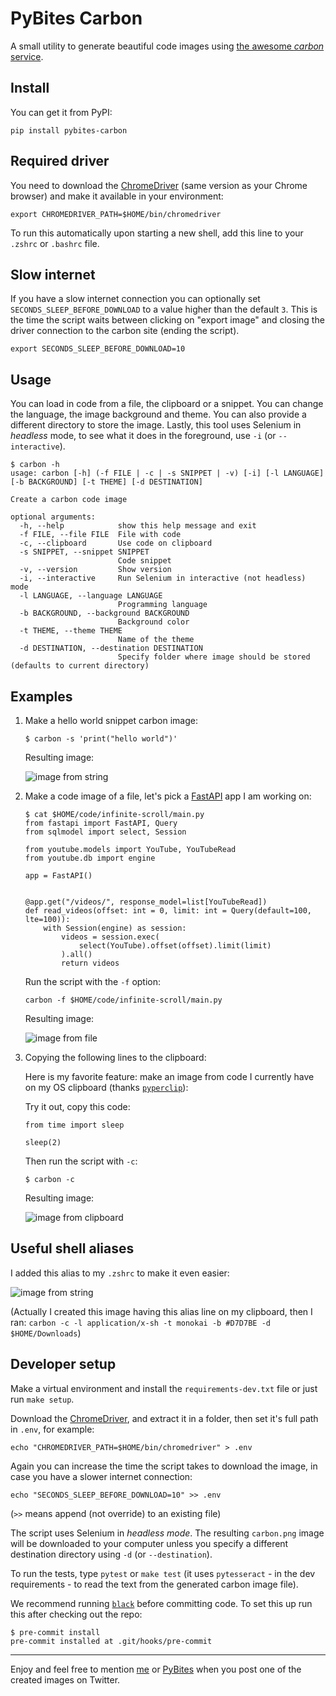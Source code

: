 # PyBites Carbon

A small utility to generate beautiful code images using [the awesome _carbon_ service](https://carbon.now.sh/).

## Install

You can get it from PyPI:

```
pip install pybites-carbon
```

## Required driver

You need to download the [ChromeDriver](https://chromedriver.chromium.org/) (same version as your Chrome browser) and make it available in your environment:

```
export CHROMEDRIVER_PATH=$HOME/bin/chromedriver
```

To run this automatically upon starting a new shell, add this line to your `.zshrc` or `.bashrc` file.

## Slow internet

If you have a slow internet connection you can optionally set `SECONDS_SLEEP_BEFORE_DOWNLOAD` to a value higher than the default `3`. This is the time the script waits between clicking on "export image" and closing the driver connection to the carbon site (ending the script).

```
export SECONDS_SLEEP_BEFORE_DOWNLOAD=10
```

## Usage

You can load in code from a file, the clipboard or a snippet. You can change the language, the image background and theme. You can also provide a different directory to store the image. Lastly, this tool uses Selenium in _headless_ mode, to see what it does in the foreground, use `-i` (or `--interactive`).

```
$ carbon -h
usage: carbon [-h] (-f FILE | -c | -s SNIPPET | -v) [-i] [-l LANGUAGE] [-b BACKGROUND] [-t THEME] [-d DESTINATION]

Create a carbon code image

optional arguments:
  -h, --help            show this help message and exit
  -f FILE, --file FILE  File with code
  -c, --clipboard       Use code on clipboard
  -s SNIPPET, --snippet SNIPPET
                        Code snippet
  -v, --version         Show version
  -i, --interactive     Run Selenium in interactive (not headless) mode
  -l LANGUAGE, --language LANGUAGE
                        Programming language
  -b BACKGROUND, --background BACKGROUND
                        Background color
  -t THEME, --theme THEME
                        Name of the theme
  -d DESTINATION, --destination DESTINATION
                        Specify folder where image should be stored (defaults to current directory)
```

## Examples

1. Make a hello world snippet carbon image:

	```
	$ carbon -s 'print("hello world")'
	```

	Resulting image:

	![image from string](https://pybites-tips.s3.eu-central-1.amazonaws.com/pybites-carbon-example1.png)

2. Make a code image of a file, let's pick a [FastAPI](https://fastapi.tiangolo.com/) app I am working on:

	```
	$ cat $HOME/code/infinite-scroll/main.py
	from fastapi import FastAPI, Query
	from sqlmodel import select, Session

	from youtube.models import YouTube, YouTubeRead
	from youtube.db import engine

	app = FastAPI()


	@app.get("/videos/", response_model=list[YouTubeRead])
	def read_videos(offset: int = 0, limit: int = Query(default=100, lte=100)):
		with Session(engine) as session:
			videos = session.exec(
				select(YouTube).offset(offset).limit(limit)
			).all()
			return videos
	```

	Run the script with the `-f` option:

	```
	carbon -f $HOME/code/infinite-scroll/main.py
	```

	Resulting image:

	![image from file](https://pybites-tips.s3.eu-central-1.amazonaws.com/pybites-carbon-example2.png)

3. Copying the following lines to the clipboard:

	Here is my favorite feature: make an image from code I currently have on my OS clipboard (thanks [`pyperclip`](https://pypi.org/project/pyperclip/)):

	Try it out, copy this code:

	```
	from time import sleep

	sleep(2)
	```

	Then run the script with `-c`:

	```
	$ carbon -c
	```

	Resulting image:

	![image from clipboard](https://pybites-tips.s3.eu-central-1.amazonaws.com/pybites-carbon-example3.png)

## Useful shell aliases

I added this alias to my `.zshrc` to make it even easier:

![image from string](https://pybites-tips.s3.eu-central-1.amazonaws.com/pybites-carbon-shell-alias.png)

(Actually I created this image having this alias line on my clipboard, then I ran: `carbon -c -l application/x-sh -t monokai -b #D7D7BE -d $HOME/Downloads`)

## Developer setup

Make a virtual environment and install the `requirements-dev.txt` file or just run `make setup`.

Download the [ChromeDriver](https://chromedriver.chromium.org/), and extract it in a folder, then set it's full path in `.env`, for example:

```
echo "CHROMEDRIVER_PATH=$HOME/bin/chromedriver" > .env
```

Again you can increase the time the script takes to download the image, in case you have a slower internet connection:

```
echo "SECONDS_SLEEP_BEFORE_DOWNLOAD=10" >> .env
```

(`>>` means append (not override) to an existing file)

The script uses Selenium in _headless mode_. The resulting `carbon.png` image will be downloaded to your computer unless you specify a different destination directory using `-d` (or `--destination`).

To run the tests, type `pytest` or `make test` (it uses `pytesseract` - in the dev requirements - to read the text from the generated carbon image file).

We recommend running [`black`](https://black.readthedocs.io/en/stable/) before committing code. To set this up run this after checking out the repo:

```
$ pre-commit install
pre-commit installed at .git/hooks/pre-commit
```

---

Enjoy and feel free to mention [me](https://twitter.com/bbelderbos) or [PyBites](https://twitter.com/pybites) when you post one of the created images on Twitter.
